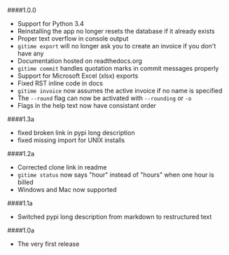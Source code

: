 ####1.0.0

* Support for Python 3.4
* Reinstalling the app no longer resets the database if it already exists
* Proper text overflow in console output
* `gitime export` will no longer ask you to create an invoice if you don't have any
* Documentation hosted on readthedocs.org
* `gitime commit` handles quotation marks in commit messages properly
* Support for Microsoft Excel (xlsx) exports
* Fixed RST inline code in docs
* `gitime invoice` now assumes the active invoice if no name is specified
* The `--round` flag can now be activated with `--rounding` or `-o`
* Flags in the help text now have consistant order

####1.3a

* fixed broken link in pypi long description
* fixed missing import for UNIX installs

####1.2a

* Corrected clone link in readme
* `gitime status` now says "hour" instead of "hours" when one hour is billed
* Windows and Mac now supported

####1.1a

* Switched pypi long description from markdown to restructured text

####1.0a

* The very first release